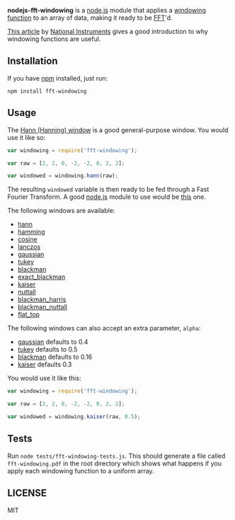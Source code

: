 **nodejs-fft-windowing** is a [node.js](http://nodejs.org/) module that applies a [windowing function](http://en.wikipedia.org/wiki/Window_function) to an array of data, making it ready to be [FFT](http://en.wikipedia.org/wiki/Fast_Fourier_transform)'d.

[This article](http://www.ni.com/white-paper/4844/en) by [National Instruments](http://uk.ni.com/) gives a good introduction to why windowing functions are useful.

## Installation ##

If you have [npm](https://npmjs.org/) installed, just run:

```
npm install fft-windowing
```

## Usage ##

The [Hann (Hanning) window](http://en.wikipedia.org/wiki/Window_function#Hann_.28Hanning.29_window) is a good general-purpose window. You would use it like so:

```javascript
var windowing = require('fft-windowing');

var raw = [2, 2, 0, -2, -2, 0, 2, 2];

var windowed = windowing.hann(raw);

```

The resulting `windowed` variable is then ready to be fed through a Fast Fourier Transform. A good [node.js](http://nodejs.org/) module to use would be [this](https://npmjs.org/package/fft) one.

The following windows are available:

- [hann](http://en.wikipedia.org/wiki/Window_function#Hann_.28Hanning.29_window)
- [hamming](http://en.wikipedia.org/wiki/Window_function#Hamming_window)
- [cosine](http://en.wikipedia.org/wiki/Window_function#Cosine_window)
- [lanczos](http://en.wikipedia.org/wiki/Window_function#Lanczos_window)
- [gaussian](http://en.wikipedia.org/wiki/Window_function#Gaussian_windows)
- [tukey](http://en.wikipedia.org/wiki/Window_function#Tukey_window)
- [blackman](http://en.wikipedia.org/wiki/Window_function#Blackman_windows)
- [exact_blackman](http://en.wikipedia.org/wiki/Window_function#Blackman_windows)
- [kaiser](http://en.wikipedia.org/wiki/Window_function#Kaiser_windows)
- [nuttall](http://en.wikipedia.org/wiki/Window_function#Nuttall_window.2C_continuous_first_derivative)
- [blackman_harris](http://en.wikipedia.org/wiki/Window_function#Blackman.E2.80.93Harris_window)
- [blackman_nuttall](http://en.wikipedia.org/wiki/Window_function#Blackman.E2.80.93Nuttall_window)
- [flat_top](http://en.wikipedia.org/wiki/Window_function#Flat_top_window)

The following windows can also accept an extra parameter, `alpha`:

- [gaussian](http://en.wikipedia.org/wiki/Window_function#Gaussian_windows) defaults to 0.4
- [tukey](http://en.wikipedia.org/wiki/Window_function#Tukey_window) defaults to 0.5
- [blackman](http://en.wikipedia.org/wiki/Window_function#Blackman_windows) defaults to 0.16
- [kaiser](http://en.wikipedia.org/wiki/Window_function#Kaiser_windows) defaults 0.3

You would use it like this:

```javascript
var windowing = require('fft-windowing');

var raw = [2, 2, 0, -2, -2, 0, 2, 2];

var windowed = windowing.kaiser(raw, 0.5);

```

## Tests ##

Run `node tests/fft-windowing-tests.js`. This should generate a file called `fft-windowing.pdf` in the root directory which shows what happens if you apply each windowing function to a uniform array.

## LICENSE ##

MIT
